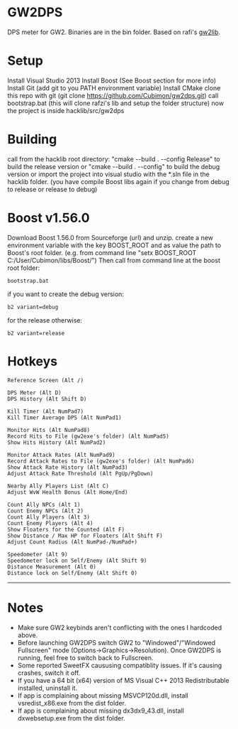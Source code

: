 GW2DPS
=======

DPS meter for GW2. Binaries are in the bin folder. Based on rafi's [gw2lib](http://www.gamerevision.com/showthread.php?3691-Gw2lib&p=45709).

Setup
=======
Install Visual Studio 2013
Install Boost (See Boost section for more info)
Install Git (add git to you PATH environment variable)
Install CMake
clone this repo with git (git clone https://github.com/Cubimon/gw2dps.git)
call bootstrap.bat (this will clone rafzi's lib and setup the folder structure)
now the project is inside hacklib/src/gw2dps

Building
=======
call from the hacklib root directory:
"cmake --build . --config Release" to build the release version or
"cmake --build . --config" to build the debug version or
import the project into visual studio with the *.sln file in the hacklib folder.
(you have compile Boost libs again if you change from debug to release or release to debug)

Boost v1.56.0
=======
Download Boost 1.56.0 from Sourceforge (url) and unzip.
create a new environment variable with the key BOOST_ROOT and as value the path to Boost's root folder.
(e.g. from command line "setx BOOST_ROOT C:/User/Cubimon/libs/Boost/")
Then call from command line at the boost root folder:
```
bootstrap.bat
```

if you want to create the debug version:
```
b2 variant=debug
```
for the release otherwise:
```
b2 variant=release
```

Hotkeys
=======
```
Reference Screen (Alt /)

DPS Meter (Alt D)
DPS History (Alt Shift D)

Kill Timer (Alt NumPad7)
Kill Timer Average DPS (Alt NumPad1)

Monitor Hits (Alt NumPad8)
Record Hits to File (gw2exe's folder) (Alt NumPad5)
Show Hits History (Alt NumPad2)

Monitor Attack Rates (Alt NumPad9)
Record Attack Rates to File (gw2exe's folder) (Alt NumPad6)
Show Attack Rate History (Alt NumPad3)
Adjust Attack Rate Threshold (Alt PgUp/PgDown)

Nearby Ally Players List (Alt C)
Adjust WvW Health Bonus (Alt Home/End)

Count Ally NPCs (Alt 1)
Count Enemy NPCs (Alt 2)
Count Ally Players (Alt 3)
Count Enemy Players (Alt 4)
Show Floaters for the Counted (Alt F)
Show Distance / Max HP for Floaters (Alt Shift F)
Adjust Count Radius (Alt NumPad-/NumPad+)

Speedometer (Alt 9)
Speedometer lock on Self/Enemy (Alt Shift 9)
Distance Measurement (Alt 0)
Distance lock on Self/Enemy (Alt Shift 0)
```

----------------------------------

Notes
=======

- Make sure GW2 keybinds aren't conflicting with the ones I hardcoded above.
- Before launching GW2DPS switch GW2 to "Windowed"/"Windowed Fullscreen" mode (Options->Graphics->Resolution). Once GW2DPS is running, feel free to switch back to Fullscreen. 
- Some reported SweetFX caususing compatiblity issues. If it's causing crashes, switch it off.
- If you have a 64 bit (x64) version of MS Visual C++ 2013 Redistributable installed, uninstall it. 
- If app is complaining about missing MSVCP120d.dll, install vsredist_x86.exe from the dist folder.
- If app is complaining about missing dx3dx9_43.dll, install dxwebsetup.exe from the dist folder.
